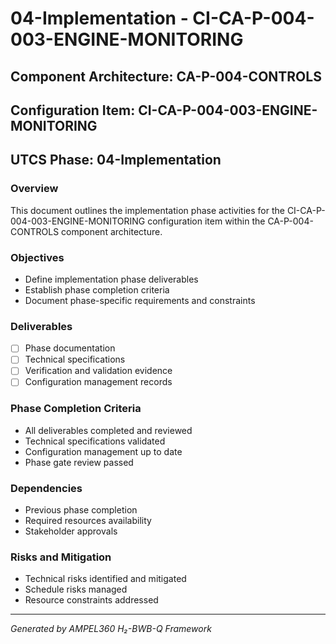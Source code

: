 # 04-Implementation - CI-CA-P-004-003-ENGINE-MONITORING

## Component Architecture: CA-P-004-CONTROLS
## Configuration Item: CI-CA-P-004-003-ENGINE-MONITORING
## UTCS Phase: 04-Implementation

### Overview
This document outlines the implementation phase activities for the CI-CA-P-004-003-ENGINE-MONITORING configuration item within the CA-P-004-CONTROLS component architecture.

### Objectives
- Define implementation phase deliverables
- Establish phase completion criteria
- Document phase-specific requirements and constraints

### Deliverables
- [ ] Phase documentation
- [ ] Technical specifications
- [ ] Verification and validation evidence
- [ ] Configuration management records

### Phase Completion Criteria
- All deliverables completed and reviewed
- Technical specifications validated
- Configuration management up to date
- Phase gate review passed

### Dependencies
- Previous phase completion
- Required resources availability
- Stakeholder approvals

### Risks and Mitigation
- Technical risks identified and mitigated
- Schedule risks managed
- Resource constraints addressed

---
*Generated by AMPEL360 H₂-BWB-Q Framework*
